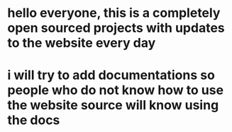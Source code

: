 # hello everyone, this is a completely open sourced projects with updates to the website every day
# i will try to add documentations so people who do not know how to use the website source will know using the docs 
